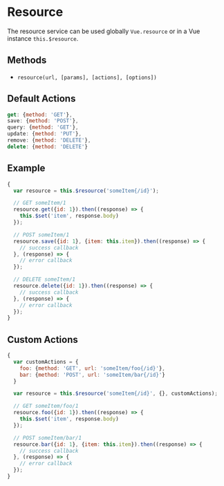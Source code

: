 # Resource

The resource service can be used globally `Vue.resource` or in a Vue instance `this.$resource`.

## Methods

* `resource(url, [params], [actions], [options])`

## Default Actions

```js
get: {method: 'GET'},
save: {method: 'POST'},
query: {method: 'GET'},
update: {method: 'PUT'},
remove: {method: 'DELETE'},
delete: {method: 'DELETE'}
```

## Example

```js
{
  var resource = this.$resource('someItem{/id}');

  // GET someItem/1
  resource.get({id: 1}).then((response) => {
    this.$set('item', response.body)
  });

  // POST someItem/1
  resource.save({id: 1}, {item: this.item}).then((response) => {
    // success callback
  }, (response) => {
    // error callback
  });

  // DELETE someItem/1
  resource.delete({id: 1}).then((response) => {
    // success callback
  }, (response) => {
    // error callback
  });
}
```

## Custom Actions

```js
{
  var customActions = {
    foo: {method: 'GET', url: 'someItem/foo{/id}'},
    bar: {method: 'POST', url: 'someItem/bar{/id}'}
  }

  var resource = this.$resource('someItem{/id}', {}, customActions);

  // GET someItem/foo/1
  resource.foo({id: 1}).then((response) => {
    this.$set('item', response.body)
  });

  // POST someItem/bar/1
  resource.bar({id: 1}, {item: this.item}).then((response) => {
    // success callback
  }, (response) => {
    // error callback
  });
}
```
